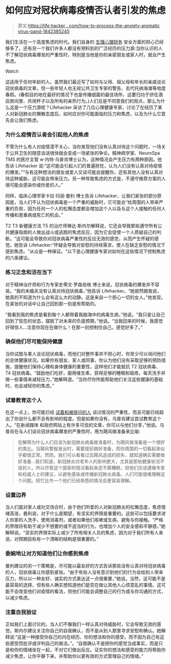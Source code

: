 # 如何应对冠状病毒疫情否认者引发的焦虑

> 原文:[https://life hacker . com/how-to-process-the-anxiety-aromatic virus-pand-1842385245](https://lifehacker.com/how-to-deal-with-the-anxiety-caused-by-coronavirus-pand-1842385245)

我们生活在一个高度焦虑的时代。我们自身的 [生理](https://vitals.lifehacker.com/yes-you-can-go-for-a-run-1842358121)[心理](https://lifehacker.com/how-to-deal-with-a-quarantine-if-youre-struggling-emoti-1842139296)[财务](https://twocents.lifehacker.com/how-a-near-zero-interest-rate-affects-your-money-1842365139?_ga=2.247968974.855611043.1583611655-954933324.1558747226) 安全方面的担心已经够多了。还有另一个我们许多人都没有预料到的广泛经历的压力源:当你认识的人不了解冠状病毒爆发的严重性时，特别是当他是你的亲密朋友或家人时，就会产生焦虑。

Watch

这适用于任何年龄的人。虽然我们最近写了如何与父母、祖父母和年长的亲戚谈论冠状病毒的文章，但一些年轻人也无视公共卫生专家的警告，去代托纳海滩等地度春假。(春假目的地在最好的情况下也是传播细菌的最佳场所，这要归功于挤在酒店房间里、共用杯子以及所有的亲热行为。)人们总是不同意我们的观点，那么为什么这是一个压力源呢？Lifehacker 采访了几位心理健康专家，讨论了在经历了某人对新冠肺炎的懒散态度后，如何应对你可能面临的压力和焦虑，以及为什么它首先会让我们焦虑。

### 为什么疫情否认者会引起他人的焦虑

不管为什么有人对疫情漠不关心，当你发现他们没有认真对待这个问题时，一场关于公共卫生的随意谈话很快就会变成一场紧张的争论。精神病学家、NeuroSpa TMS 的医疗主管 w·内特·乌普肖博士认为，这种情况会产生压力有两种原因。他告诉 Lifehacker 说:“这可能会引起人们的普遍担忧，认为人们没有认真对待疫情的爆发。”“与有这种想法的朋友或爱人交谈可能会提醒你，还有其他人没有认真对待这种威胁，这可能会带来压力。另一种导致焦虑的方式是，不遵守推荐方案的人很可能会感染你或你爱的人。”

同样，临床心理学家卡拉·玛丽·曼利 博士告诉 Lifehacker，让我们紧张的部分原因是，当人们不认为冠状病毒是一个严重的威胁时，它可能会“给周围的人带来严重的负担，因为任何一个人的松懈态度都会增加这个人以及与这个人接触的任何人传播和患重病或死亡的机会。”

T2 T3 新健康方法 T5 的治疗师琳达·斯内尔解释说，它还会导致那些遵守所有公共健康指南的人做出战斗或逃跑的焦虑反应，因为它会促使一个人质疑自己的判断。“这可能会导致你对冠状病毒严重性的反应无效的感觉，从而产生怀疑的感觉。她告诉 Lifehacker:“怀疑会导致对安慰的持续需求，使人在缺乏安慰的情况下感到焦虑。"从众是一种保证。"以下是心理健康专家对如何在这些情况下控制焦虑的六条建议。

### 练习正念和活在当下

对于精神治疗师和行为专家史蒂文·罗森伯格 博士来说，冠状病毒的爆发并不容易。“我的未婚夫没有认真对待冠状病毒，”他告诉 Lifehacker。“她居然跟我说，她真的不知道为什么会有这么大的动静。这是来自一个担心一切的女人。”他发现，在紧张的对话中让自己回到那一刻是有帮助的。

“我看到我的焦虑是看到每个人都带着我脑海中的病毒生病，”他说。“我只是让自己回到了现在的状态，摆脱了对未来的负面预期，”他说。“当我回来的时候，我感觉好得惊人...注意你现在在做什么！在那一刻控制住自己。感觉好多了。”

### 确保他们尽可能保持健康

当你试图与某人谈论冠状病毒，而他们对整件事并不担心时，你至少可以询问他们的总体健康状况。如果你有朋友、家人或同事，你认为他们没有采取足够的预防措施，提醒他们保持心理和身体健康的重要性，这样他们才能抵抗 T2 冠状病毒、T4 冠状病毒。“鼓励他们吃好，服用维生素，获得足够的睡眠和锻炼，每天洗手并做一些事情来减轻压力，”她解释道。“当你尽你所能帮助他们关注这些健康的基础时，也会减轻你的焦虑。”

### 试着教育这个人

在这一点上，你可能已经 [试着和被提问的人](https://lifehacker.com/how-to-convince-your-parents-or-grandparents-that-the-c-1842358582) 谈过情况的严重性，而且可能已经超出了你说什么都不会有影响的程度。但是如果你没有，乌普肖建议尝试教育这个人。“在新闻媒体 和政府网站上有许多可信的文章，你可以与他们分享，”他说。乌普肖在与人们谈论冠状病毒爆发的严重性时，用为飓风做准备来比喻:

> 在解释为什么人们应该为新冠肺炎病毒做准备时，为飓风做准备是一个很好的类比。当飓风警报发出时，需要提前做好准备，而你周围的一切看起来似乎都很正常。然而，我们可以看看过去飓风造成的损失，就知道确实需要做好准备...我们知道，新冠肺炎对老年人的影响更大，尤其是那些健康状况不佳的人，所以尽管这个国家的情况看起来还不算糟糕，但他们应该遵循专家和权威人士的建议，以避免感染或传播新冠肺炎病毒。人们可能很难理解这个问题。把它比作一个他们已经熟悉的情况会更容易理解。

### 设置边界

当人们面对家人或社交场合时，由于他们所爱的人对新冠肺炎的松懈态度，焦虑情绪高涨，曼利说，对于什么是期望，有坚实的界限是重要的。这些可以包括要求进入你家的人洗手，使用消毒剂，或者如果他们咳嗽或生病，避免与你接触。“严格的界限将有助于减少不想要的或不适当的行为，也增加个人的安全感和平静感，”她解释说。“坚实的界限实际上减少了所有相关人员的焦虑，因为对于我们所有人来说，对预期目标有一个清晰的结构是很重要的。”

### 委婉地让对方知道他们让你感到焦虑

曼利建议的另一个策略是，尽可能以最友好的方式告诉那些没有认真对待冠状病毒的人，冠状病毒让你感到紧张。“由于有些人没有意识到他们的行为会给别人带来压力，所以以一种友好、诚实的方式表达这一点很重要，”她说。当然，这可能不是最容易的选择，但有些人确实想知道他们是否在做让其他人心烦意乱的事情。这可能不会改变他们对疫情的看法，但他们可能会调整自己的行为或与你沟通的方式，以减少焦虑。

### 注重自我验证

正如我们上面讨论的，当人们不像我们一样认真对待威胁时，它会导致无效的感觉。斯内尔建议关注你自己的自我确认，而不是从别人那里寻求安慰和确认。她解释说:“这是一种接受你自己的内在经历、你的想法和你的感受，而不因为自己有这些感受而批评或评判自己的做法。”。“自我确认不是把你的感觉当成事实，而是只是和你的情绪坐在一起，不对它们做出反应。证实你的想法和感受的能力将帮助你减少焦虑，让你平静下来，并帮助你以更有效的方式管理自己的情绪。”